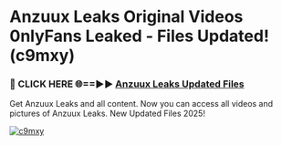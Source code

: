 # Anzuux Leaks Original Videos 0nlyFans Leaked - Files Updated! (c9mxy)

<h3>🔴 CLICK HERE 🌐==►► <a href="https://tinyurl.com/2m67pmp6" rel="nofollow">Anzuux Leaks Updated Files</a></h3>

Get Anzuux Leaks and all content. Now you can access all videos and pictures of Anzuux Leaks. New Updated Files 2025!

[![c9mxy](https://i.imgur.com/H4QAA4z.gif)](https://tinyurl.com/2m67pmp6)